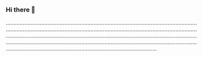 ### Hi there 👋

..................................................................................................................................................................................................................................................................................................................................................................................................................................................................................................................................................................................................................
